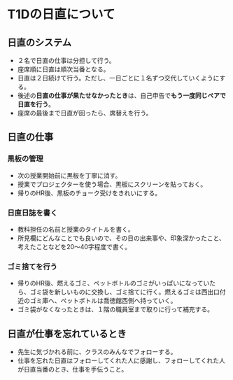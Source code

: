 # T1Dの日直について
## 日直のシステム
- ２名で日直の仕事は分担して行う。
- 座席順に日直は順次当番となる。
- 日直は２日続けて行う。ただし、一日ごとに１名ずつ交代していくようにする。
- 後述の**日直の仕事が果たせなかったとき**は、自己申告で**もう一度同じペアで日直を行う**。
- 座席の最後まで日直が回ったら、席替えを行う。
## 日直の仕事
 ### 黒板の管理
  - 次の授業開始前に黒板を丁寧に消す。
  - 授業でプロジェクターを使う場合、黒板にスクリーンを貼っておく。
  - 帰りのHR後、黒板のチョーク受けをきれいにする。
 ### 日直日誌を書く
  - 教科担任の名前と授業のタイトルを書く。 
  - 所見欄にどんなことでも良いので、その日の出来事や、印象深かったこと、考えたことなどを20〜40字程度で書く。
 ### ゴミ捨てを行う
  - 帰りのHR後、燃えるゴミ、ペットボトルのゴミがいっぱいになっていたら、ゴミ袋を新しいものに交換し、ゴミ捨てに行く。燃えるゴミは西出口付近のゴミ庫へ、ペットボトルは喬徳館西側へ持っていく。
  - ゴミ袋がなくなったときは、１階の職員室まで取りに行って補充する。
## 日直が仕事を忘れているとき
 - 先生に気づかれる前に、クラスのみんなでフォローする。
 - 仕事を忘れた日直はフォローしてくれた人に感謝し、フォローしてくれた人が日直当番のとき、仕事を手伝うこと。